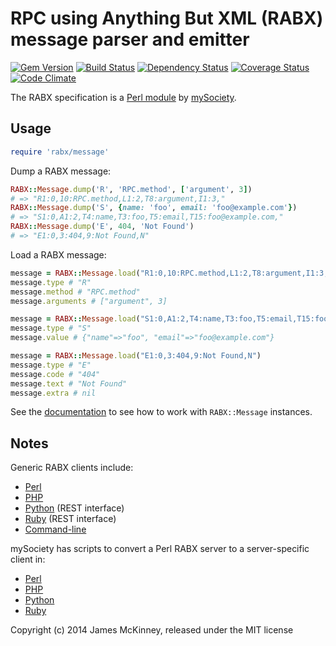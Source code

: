 # RPC using Anything But XML (RABX) message parser and emitter

[![Gem Version](https://badge.fury.io/rb/rabx-message.svg)](https://badge.fury.io/rb/rabx-message)
[![Build Status](https://secure.travis-ci.org/jpmckinney/rabx-message.png)](https://travis-ci.org/jpmckinney/rabx-message)
[![Dependency Status](https://gemnasium.com/jpmckinney/rabx-message.png)](https://gemnasium.com/jpmckinney/rabx-message)
[![Coverage Status](https://coveralls.io/repos/jpmckinney/rabx-message/badge.png)](https://coveralls.io/r/jpmckinney/rabx-message)
[![Code Climate](https://codeclimate.com/github/jpmckinney/rabx-message.png)](https://codeclimate.com/github/jpmckinney/rabx-message)

The RABX specification is a [Perl module](https://github.com/mysociety/commonlib/blob/master/perllib/RABX.pm) by [mySociety](https://www.mysociety.org/).

## Usage

```ruby
require 'rabx/message'
```

Dump a RABX message:

```ruby
RABX::Message.dump('R', 'RPC.method', ['argument', 3])
# => "R1:0,10:RPC.method,L1:2,T8:argument,I1:3,"
RABX::Message.dump('S', {name: 'foo', email: 'foo@example.com'})
# => "S1:0,A1:2,T4:name,T3:foo,T5:email,T15:foo@example.com,"
RABX::Message.dump('E', 404, 'Not Found')
# => "E1:0,3:404,9:Not Found,N"
```

Load a RABX message:

```ruby
message = RABX::Message.load("R1:0,10:RPC.method,L1:2,T8:argument,I1:3,")
message.type # "R"
message.method # "RPC.method"
message.arguments # ["argument", 3]

message = RABX::Message.load("S1:0,A1:2,T4:name,T3:foo,T5:email,T15:foo@example.com,")
message.type # "S"
message.value # {"name"=>"foo", "email"=>"foo@example.com"}

message = RABX::Message.load("E1:0,3:404,9:Not Found,N")
message.type # "E"
message.code # "404"
message.text # "Not Found"
message.extra # nil
```

See the [documentation](http://www.rubydoc.info/gems/rabx-message) to see how to work with `RABX::Message` instances.

## Notes

Generic RABX clients include:

* [Perl](https://github.com/mysociety/commonlib/blob/master/perllib/RABX.pm)
* [PHP](https://github.com/mysociety/commonlib/blob/master/phplib/rabx.php)
* [Python](https://github.com/mysociety/commonlib/blob/master/pylib/mysociety/rabx.py) (REST interface)
* [Ruby](https://github.com/mysociety/commonlib/blob/master/rblib/rabx.rb) (REST interface)
* [Command-line](https://github.com/mysociety/misc-scripts/blob/master/bin/rabx)

mySociety has scripts to convert a Perl RABX server to a server-specific client in:

* [Perl](https://github.com/mysociety/misc-scripts/blob/master/bin/rabxtopl.pl)
* [PHP](https://github.com/mysociety/misc-scripts/blob/master/bin/rabxtophp.pl)
* [Python](https://github.com/mysociety/misc-scripts/blob/master/bin/rabxresttopy.pl)
* [Ruby](https://github.com/mysociety/misc-scripts/blob/master/bin/rabxresttorb.pl)

Copyright (c) 2014 James McKinney, released under the MIT license
